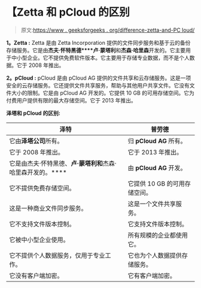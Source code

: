 # 【Zetta 和 pCloud 的区别

> 原文:[https://www . geeksforgeeks . org/difference-zetta-and-PC loud/](https://www.geeksforgeeks.org/difference-between-zetta-and-pcloud/)

**1。Zetta :**
Zetta 是由 Zetta Incorporation 提供的文件同步服务和基于云的备份存储服务。它是由**杰夫·怀特黑德****卢·蒙塔利**和**杰森·哈里森**开发的。它主要用于中小型企业。它不提供免费软件版本。它主要用于存储专业数据，而不是个人数据。它于 2008 年推出。

**2。pCloud :**
pCloud 是由 pCloud AG 提供的文件共享和云存储服务。这是一项安全的云存储服务。它还提供文件共享服务，帮助与其他用户共享文件。它没有文件大小的限制。它是由 pCloud AG 开发的。它提供 10 GB 的可用存储空间。它为付费用户提供有限的最大存储空间。它于 2013 年推出。

**泽塔和 pCloud 的区别:**

<center>

| 泽特 | 普劳德 |
| --- | --- |
| 它由**泽塔公司**所有。 | 归 **pCloud AG** 所有。 |
| 它于 2008 年推出。 | 它于 2013 年推出。 |
| 它是由杰夫·怀特黑德、**卢·蒙塔利和**杰森·哈里森开发的。**** | 由 **pCloud AG** 开发。 |
| 它不提供免费存储空间。 | 它提供 10 GB 的可用存储空间。 |
| 这是一种商业文件同步服务。 | 这是一个文件共享服务。 |
| 它不支持文件版本控制。 | 它支持文件版本控制。 |
| 它被中小型企业使用。 | 所有规模的企业都使用它。 |
| 它不提供个人数据服务，仅用于专业工作。 | 它也为个人数据提供存储服务。 |
| 它没有客户端加密。 | 它有客户端加密。 |

</center>